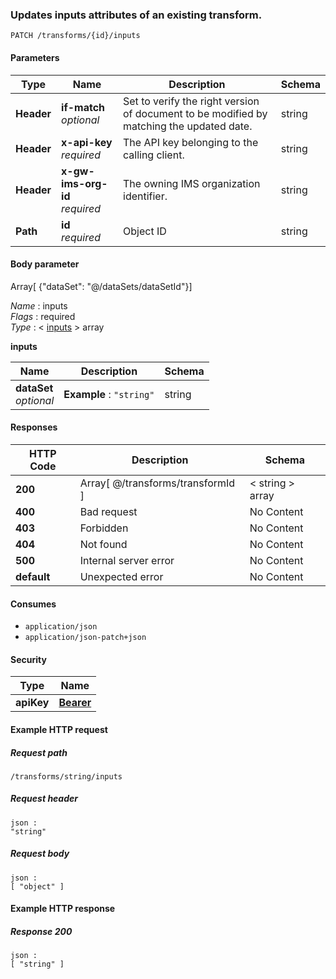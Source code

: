 
<a name="patch_inputs_by_transform_id"></a>
### Updates inputs attributes of an existing transform.
```
PATCH /transforms/{id}/inputs
```


#### Parameters

|Type|Name|Description|Schema|
|---|---|---|---|
|**Header**|**if-match**  <br>*optional*|Set to verify the right version of document to be modified by matching the updated date.|string|
|**Header**|**x-api-key**  <br>*required*|The API key belonging to the calling client.|string|
|**Header**|**x-gw-ims-org-id**  <br>*required*|The owning IMS organization identifier.|string|
|**Path**|**id**  <br>*required*|Object ID|string|


#### Body parameter
Array[ {"dataSet": "@/dataSets/dataSetId"}]

*Name* : inputs  
*Flags* : required  
*Type* : < [inputs](#patch_inputs_by_transform_id-inputs) > array

<a name="patch_inputs_by_transform_id-inputs"></a>
**inputs**

|Name|Description|Schema|
|---|---|---|
|**dataSet**  <br>*optional*|**Example** : `"string"`|string|


#### Responses

|HTTP Code|Description|Schema|
|---|---|---|
|**200**|Array[ @/transforms/transformId ]|< string > array|
|**400**|Bad request|No Content|
|**403**|Forbidden|No Content|
|**404**|Not found|No Content|
|**500**|Internal server error|No Content|
|**default**|Unexpected error|No Content|


#### Consumes

* `application/json`
* `application/json-patch+json`


#### Security

|Type|Name|
|---|---|
|**apiKey**|**[Bearer](security.md#bearer)**|


#### Example HTTP request

##### Request path
```
/transforms/string/inputs
```


##### Request header
```
json :
"string"
```


##### Request body
```
json :
[ "object" ]
```


#### Example HTTP response

##### Response 200
```
json :
[ "string" ]
```



